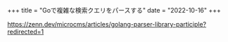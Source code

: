 +++
title = "Goで複雑な検索クエリをパースする"
date = "2022-10-16"
+++

<https://zenn.dev/microcms/articles/golang-parser-library-participle?redirected=1>
